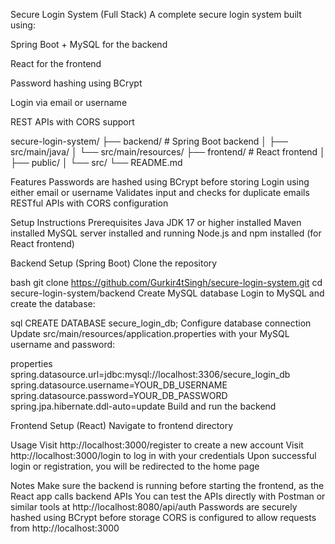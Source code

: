 Secure Login System (Full Stack)
A complete secure login system built using:

Spring Boot + MySQL for the backend

React for the frontend

Password hashing using BCrypt

Login via email or username

REST APIs with CORS support

secure-login-system/
├── backend/               # Spring Boot backend
│   ├── src/main/java/
│   └── src/main/resources/
├── frontend/              # React frontend
│   ├── public/
│   └── src/
└── README.md

Features
Passwords are hashed using BCrypt before storing
Login using either email or username
Validates input and checks for duplicate emails
RESTful APIs with CORS configuration

Setup Instructions
Prerequisites
Java JDK 17 or higher installed
Maven installed
MySQL server installed and running
Node.js and npm installed (for React frontend)

Backend Setup (Spring Boot)
Clone the repository

bash
git clone https://github.com/Gurkir4tSingh/secure-login-system.git
cd secure-login-system/backend
Create MySQL database
Login to MySQL and create the database:

sql
CREATE DATABASE secure_login_db;
Configure database connection
Update src/main/resources/application.properties with your MySQL username and password:

properties
spring.datasource.url=jdbc:mysql://localhost:3306/secure_login_db
spring.datasource.username=YOUR_DB_USERNAME
spring.datasource.password=YOUR_DB_PASSWORD
spring.jpa.hibernate.ddl-auto=update
Build and run the backend

Frontend Setup (React)
Navigate to frontend directory

Usage
Visit http://localhost:3000/register to create a new account
Visit http://localhost:3000/login to log in with your credentials
Upon successful login or registration, you will be redirected to the home page

Notes
Make sure the backend is running before starting the frontend, as the React app calls backend APIs
You can test the APIs directly with Postman or similar tools at http://localhost:8080/api/auth
Passwords are securely hashed using BCrypt before storage
CORS is configured to allow requests from http://localhost:3000
